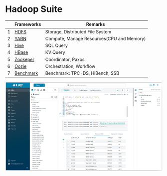 # Hadoop Suite

| |Frameworks|Remarks|
|---|---|---|
|1|<a href='https://github.com/barneywill/hadoop_suite/tree/main/HDFS'>HDFS</a>|Storage, Distributed File System|
|2|<a href='https://github.com/barneywill/hadoop_suite/tree/main/YARN'>YARN</a>|Compute, Manage Resources(CPU and Memory)|
|3|<a href='https://github.com/barneywill/hadoop_suite/tree/main/Hive'>Hive</a>|SQL Query|
|4|<a href='https://github.com/barneywill/hadoop_suite/tree/main/HBase'>HBase</a>|KV Query|
|5|<a href='https://github.com/barneywill/hadoop_suite/tree/main/Zookeeper'>Zookeper</a>|Coordinator, Paxos|
|6|<a href='https://github.com/barneywill/hadoop_suite/tree/main/Oozie'>Oozie</a>|Orchestration, Workflow|
|7|<a href='https://github.com/barneywill/hadoop_suite/tree/main/Benchmark'>Benchmark</a>|Benchmark: TPC-DS, HiBench, SSB|

![Hue](https://github.com/barneywill/hadoop_suite/blob/main/imgs/hue.jpg)